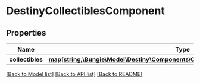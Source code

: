 # DestinyCollectiblesComponent

## Properties
Name | Type | Description | Notes
------------ | ------------- | ------------- | -------------
**collectibles** | [**map[string,\Bungie\Model\Destiny\Components\Collectibles\DestinyCollectibleComponent]**](DestinyCollectibleComponent.md) |  | [optional] 

[[Back to Model list]](../README.md#documentation-for-models) [[Back to API list]](../README.md#documentation-for-api-endpoints) [[Back to README]](../README.md)



